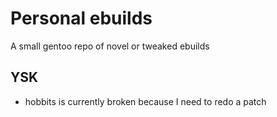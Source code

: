 # Personal ebuilds

A small gentoo repo of novel or tweaked ebuilds

## YSK

* hobbits is currently broken because I need to redo a patch
